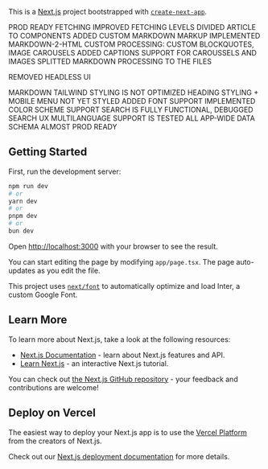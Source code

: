 This is a [Next.js](https://nextjs.org/) project bootstrapped with [`create-next-app`](https://github.com/vercel/next.js/tree/canary/packages/create-next-app).

PROD READY FETCHING
IMPROVED FETCHING LEVELS
DIVIDED ARTICLE TO COMPONENTS
ADDED CUSTOM MARKDOWN MARKUP
IMPLEMENTED MARKDOWN-2-HTML CUSTOM PROCESSING: CUSTOM BLOCKQUOTES, IMAGE CAROUSELS
ADDED CAPTIONS SUPPORT FOR CAROUSSELS AND IMAGES
SPLITTED MARKDOWN PROCESSING TO THE FILES

REMOVED HEADLESS UI

MARKDOWN TAILWIND STYLING IS NOT OPTIMIZED
HEADING STYLING + MOBILE MENU NOT YET STYLED
ADDED FONT SUPPORT
IMPLEMENTED COLOR SCHEME SUPPORT
SEARCH IS FULLY FUNCTIONAL, DEBUGGED SEARCH UX
MULTILANGUAGE SUPPORT IS TESTED ALL APP-WIDE
DATA SCHEMA ALMOST PROD READY


## Getting Started

First, run the development server:

```bash
npm run dev
# or
yarn dev
# or
pnpm dev
# or
bun dev
```

Open [http://localhost:3000](http://localhost:3000) with your browser to see the result.

You can start editing the page by modifying `app/page.tsx`. The page auto-updates as you edit the file.

This project uses [`next/font`](https://nextjs.org/docs/basic-features/font-optimization) to automatically optimize and load Inter, a custom Google Font.

## Learn More

To learn more about Next.js, take a look at the following resources:

- [Next.js Documentation](https://nextjs.org/docs) - learn about Next.js features and API.
- [Learn Next.js](https://nextjs.org/learn) - an interactive Next.js tutorial.

You can check out [the Next.js GitHub repository](https://github.com/vercel/next.js/) - your feedback and contributions are welcome!

## Deploy on Vercel

The easiest way to deploy your Next.js app is to use the [Vercel Platform](https://vercel.com/new?utm_medium=default-template&filter=next.js&utm_source=create-next-app&utm_campaign=create-next-app-readme) from the creators of Next.js.

Check out our [Next.js deployment documentation](https://nextjs.org/docs/deployment) for more details.
